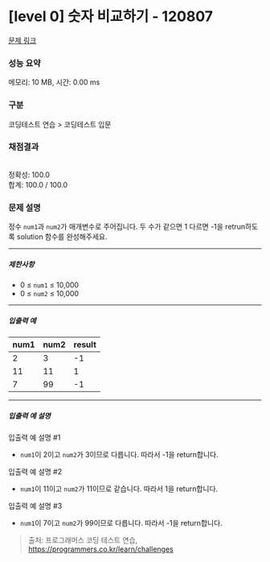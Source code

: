 # [level 0] 숫자 비교하기 - 120807 

[문제 링크](https://school.programmers.co.kr/learn/courses/30/lessons/120807) 

### 성능 요약

메모리: 10 MB, 시간: 0.00 ms

### 구분

코딩테스트 연습 > 코딩테스트 입문

### 채점결과

<br/>정확성: 100.0<br/>합계: 100.0 / 100.0

### 문제 설명

<p style="user-select: auto;">정수 <code style="user-select: auto;">num1</code>과 <code style="user-select: auto;">num2</code>가 매개변수로 주어집니다. 두 수가 같으면 1 다르면 -1을 retrun하도록 solution 함수를 완성해주세요.</p>

<hr style="user-select: auto;">

<h5 style="user-select: auto;">제한사항</h5>

<ul style="user-select: auto;">
<li style="user-select: auto;">0 ≤ <code style="user-select: auto;">num1</code> ≤ 10,000</li>
<li style="user-select: auto;">0 ≤ <code style="user-select: auto;">num2</code> ≤ 10,000</li>
</ul>

<hr style="user-select: auto;">

<h5 style="user-select: auto;">입출력 예</h5>
<table class="table" style="user-select: auto;">
        <thead style="user-select: auto;"><tr style="user-select: auto;">
<th style="user-select: auto;">num1</th>
<th style="user-select: auto;">num2</th>
<th style="user-select: auto;">result</th>
</tr>
</thead>
        <tbody style="user-select: auto;"><tr style="user-select: auto;">
<td style="user-select: auto;">2</td>
<td style="user-select: auto;">3</td>
<td style="user-select: auto;">-1</td>
</tr>
<tr style="user-select: auto;">
<td style="user-select: auto;">11</td>
<td style="user-select: auto;">11</td>
<td style="user-select: auto;">1</td>
</tr>
<tr style="user-select: auto;">
<td style="user-select: auto;">7</td>
<td style="user-select: auto;">99</td>
<td style="user-select: auto;">-1</td>
</tr>
</tbody>
      </table>
<hr style="user-select: auto;">

<h5 style="user-select: auto;">입출력 예 설명</h5>

<p style="user-select: auto;">입출력 예 설명 #1</p>

<ul style="user-select: auto;">
<li style="user-select: auto;"><code style="user-select: auto;">num1</code>이 2이고 <code style="user-select: auto;">num2</code>가 3이므로 다릅니다. 따라서 -1을 return합니다.</li>
</ul>

<p style="user-select: auto;">입출력 예 설명 #2</p>

<ul style="user-select: auto;">
<li style="user-select: auto;"><code style="user-select: auto;">num1</code>이 11이고 <code style="user-select: auto;">num2</code>가 11이므로 같습니다. 따라서 1을 return합니다.</li>
</ul>

<p style="user-select: auto;">입출력 예 설명 #3</p>

<ul style="user-select: auto;">
<li style="user-select: auto;"><code style="user-select: auto;">num1</code>이 7이고 <code style="user-select: auto;">num2</code>가 99이므로 다릅니다. 따라서 -1을 return합니다.</li>
</ul>


> 출처: 프로그래머스 코딩 테스트 연습, https://programmers.co.kr/learn/challenges
